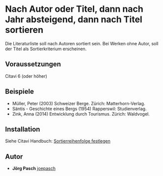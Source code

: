 # Nach Autor oder Titel, dann nach Jahr absteigend, dann nach Titel sortieren

Die Literaturliste soll nach Autoren sortiert sein. Bei Werken ohne Autor, soll der Titel als Sortierkriterium erscheinen.

## Voraussetzungen
Citavi 6 (oder höher)

## Beispiele

- Müller, Peter (2003) Schweizer Berge. Zürich: Matterhorn-Verlag.
- Säntis - Geschichte eines Bergs (1954) Rapperswil: Studienverlag.
- Zink, Anna (2014) Entwicklung durch Tourismus. Zürich: Waldvogel.

## Installation
Siehe Citavi Handbuch: [Sortierreihenfolge festlegen](https://www1.citavi.com/sub/manual6/de/index.html?cse_sorting_the_bibliography.html)

## Autor

* **Jörg Pasch** [joepasch](https://github.com/joepasch)
